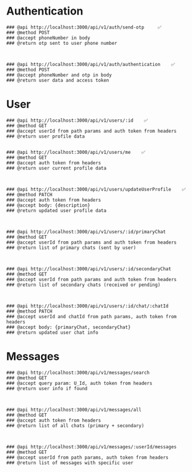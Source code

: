 # Authentication

    ### @api http://localhost:3000/api/v1/auth/send-otp     ✅
    ### @method POST
    ### @accept phoneNumber in body
    ### @return otp sent to user phone number       



    ### @api http://localhost:3000/api/v1/auth/authentication    ✅
    ### @method POST
    ### @accept phoneNumber and otp in body
    ### @return user data and access token     

# User

    ### @api http://localhost:3000/api/v1/users/:id    ✅
    ### @method GET
    ### @accept userId from path params and auth token from headers
    ### @return user profile data


    ### @api http://localhost:3000/api/v1/users/me    ✅
    ### @method GET
    ### @accept auth token from headers
    ### @return user current profile data



    ### @api http://localhost:3000/api/v1/users/updateUserProfile    ✅
    ### @method PATCH
    ### @accept auth token from headers
    ### @accept body: {description}
    ### @return updated user profile data



    ### @api http://localhost:3000/api/v1/users/:id/primaryChat
    ### @method GET
    ### @accept userId from path params and auth token from headers
    ### @return list of primary chats (sent by user)



    ### @api http://localhost:3000/api/v1/users/:id/secondaryChat
    ### @method GET
    ### @accept userId from path params and auth token from headers
    ### @return list of secondary chats (received or pending)



    ### @api http://localhost:3000/api/v1/users/:id/chat/:chatId
    ### @method PATCH
    ### @accept userId and chatId from path params, auth token from headers
    ### @accept body: {primaryChat, secondaryChat}
    ### @return updated user chat info

# Messages

    ### @api http://localhost:3000/api/v1/messages/search
    ### @method GET
    ### @accept query param: U_Id, auth token from headers
    ### @return user info if found



    ### @api http://localhost:3000/api/v1/messages/all
    ### @method GET
    ### @accept auth token from headers
    ### @return list of all chats (primary + secondary)



    ### @api http://localhost:3000/api/v1/messages/:userId/messages
    ### @method GET
    ### @accept userId from path params, auth token from headers
    ### @return list of messages with specific user
